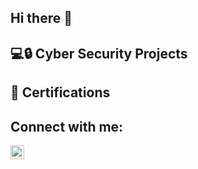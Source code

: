 ## Hi there 👋
<h2>💻🔒 Cyber Security Projects</h2>

<h2>📜 Certifications</h2>

<h2> Connect with me: </h2>
<img align="left" alt="farukhAR | LinkedIn" width="22px" src="https://cdn.jsdelivr.net/npm/simple-icons@v3/icons/linkedin.svg" />

[linkedin]: www.linkedin.com/in/farukhar
